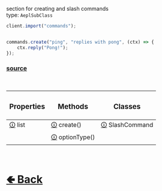 section for creating and slash commands<br>
type: `AeplSubClass`<br>

```js
client.import("commands");


commands.create("ping", "replies with pong", (ctx) => {
    ctx.reply("Pong!");
});
```

### [source](https://github.com/shysolocup/noscord.js/tree/main/src/Services/CommandService)

<br>

| <h3>Properties</h3> | <h3>Methods</h3> | <h3>Classes</h3> |
| - | - | - |
| [🛈](https://github.com/shysolocup/noscord.js/wiki/Commands.list) list | [🛈](https://github.com/shysolocup/noscord.js/wiki/Commands.create()) create() | [🛈](https://github.com/shysolocup/noscord.js/wiki/Commands.SlashCommand) SlashCommand |
| | [🛈](https://github.com/shysolocup/noscord.js/wiki/Commands.optionType()) optionType() | |

<br> <h1> [🢀 Back](https://github.com/shysolocup/noscord.js/wiki) </h1>